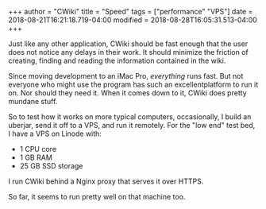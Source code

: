 +++
author = "CWiki"
title = "Speed"
tags = ["performance" "VPS"]
date = 2018-08-21T16:21:18.719-04:00
modified = 2018-08-28T16:05:31.513-04:00
+++

Just like any other application, CWiki should be fast enough that the user does not notice any delays in their work. It should minimize the friction of creating, finding and reading the information contained in the wiki.

Since moving development to an iMac Pro, _everything_ runs fast. But not everyone who might use the program has such an excellent​ platform to run it on. Nor should they need it. When it comes down to it, CWiki does pretty mundane stuff.

So to test how it works on more typical computers, occasionally, I build an uberjar, send it off to a VPS, and run it remotely. For the "low end" test bed, I have a VPS on Linode with:

* 1 CPU core
* 1 GB RAM
* 25 GB SSD storage

I run CWiki behind a Nginx proxy that serves it over HTTPS.

So far, it seems to run pretty well on that machine too.